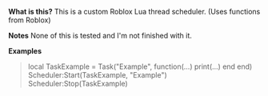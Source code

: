 **What is this?**
This is a custom Roblox Lua thread scheduler. (Uses functions from Roblox)

**Notes**
None of this is tested and I'm not finished with it.

**Examples**

> local TaskExample = Task("Example", function(...) print(...) end end)
> Scheduler:Start(TaskExample, "Example") 	
> Scheduler:Stop(TaskExample)
